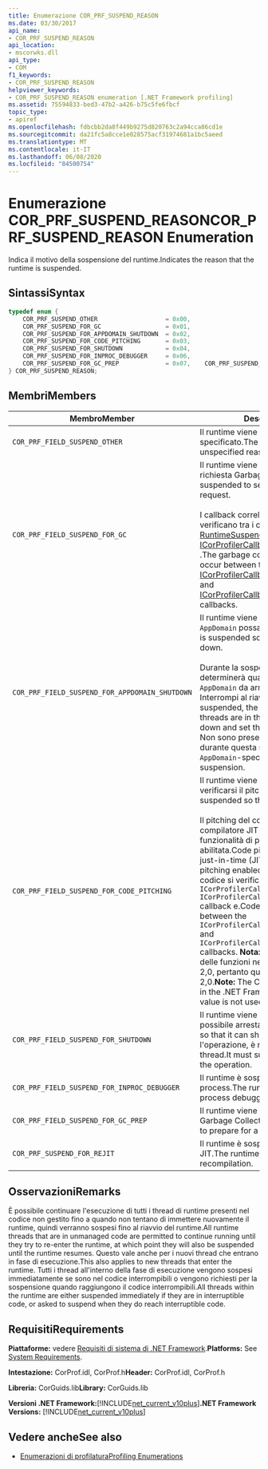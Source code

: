 ```yaml
---
title: Enumerazione COR_PRF_SUSPEND_REASON
ms.date: 03/30/2017
api_name:
- COR_PRF_SUSPEND_REASON
api_location:
- mscorwks.dll
api_type:
- COM
f1_keywords:
- COR_PRF_SUSPEND_REASON
helpviewer_keywords:
- COR_PRF_SUSPEND_REASON enumeration [.NET Framework profiling]
ms.assetid: 75594833-bed3-47b2-a426-b75c5fe6fbcf
topic_type:
- apiref
ms.openlocfilehash: fdbcbb2da8f449b9275d820763c2a94cca86cd1e
ms.sourcegitcommit: da21fc5a8cce1e028575acf31974681a1bc5aeed
ms.translationtype: MT
ms.contentlocale: it-IT
ms.lasthandoff: 06/08/2020
ms.locfileid: "84500754"
---
```

# <a name="cor_prf_suspend_reason-enumeration"></a><span data-ttu-id="411da-102">Enumerazione COR_PRF_SUSPEND_REASON</span><span class="sxs-lookup"><span data-stu-id="411da-102">COR_PRF_SUSPEND_REASON Enumeration</span></span>
<span data-ttu-id="411da-103">Indica il motivo della sospensione del runtime.</span><span class="sxs-lookup"><span data-stu-id="411da-103">Indicates the reason that the runtime is suspended.</span></span>  
  
## <a name="syntax"></a><span data-ttu-id="411da-104">Sintassi</span><span class="sxs-lookup"><span data-stu-id="411da-104">Syntax</span></span>  
  
```cpp  
typedef enum {  
    COR_PRF_SUSPEND_OTHER                   = 0x00,  
    COR_PRF_SUSPEND_FOR_GC                  = 0x01,  
    COR_PRF_SUSPEND_FOR_APPDOMAIN_SHUTDOWN  = 0x02,  
    COR_PRF_SUSPEND_FOR_CODE_PITCHING       = 0x03,  
    COR_PRF_SUSPEND_FOR_SHUTDOWN            = 0x04,  
    COR_PRF_SUSPEND_FOR_INPROC_DEBUGGER     = 0x06,  
    COR_PRF_SUSPEND_FOR_GC_PREP             = 0x07,    COR_PRF_SUSPEND_FOR_REJIT               = 8  
} COR_PRF_SUSPEND_REASON;  
```  
  
## <a name="members"></a><span data-ttu-id="411da-105">Membri</span><span class="sxs-lookup"><span data-stu-id="411da-105">Members</span></span>  
  
|<span data-ttu-id="411da-106">Membro</span><span class="sxs-lookup"><span data-stu-id="411da-106">Member</span></span>|<span data-ttu-id="411da-107">Descrizione</span><span class="sxs-lookup"><span data-stu-id="411da-107">Description</span></span>|  
|------------|-----------------|  
|`COR_PRF_FIELD_SUSPEND_OTHER`|<span data-ttu-id="411da-108">Il runtime viene sospeso per un motivo non specificato.</span><span class="sxs-lookup"><span data-stu-id="411da-108">The runtime is suspended for an unspecified reason.</span></span>|  
|`COR_PRF_FIELD_SUSPEND_FOR_GC`|<span data-ttu-id="411da-109">Il runtime viene sospeso per servire una richiesta Garbage Collection.</span><span class="sxs-lookup"><span data-stu-id="411da-109">The runtime is suspended to service a garbage collection request.</span></span><br /><br /> <span data-ttu-id="411da-110">I callback correlati a Garbage Collection si verificano tra i callback [ICorProfilerCallback:: RuntimeSuspendFinished](icorprofilercallback-runtimesuspendfinished-method.md) e [ICorProfilerCallback:: RuntimeResumeStarted](icorprofilercallback-runtimeresumestarted-method.md) .</span><span class="sxs-lookup"><span data-stu-id="411da-110">The garbage collection-related callbacks occur between the [ICorProfilerCallback::RuntimeSuspendFinished](icorprofilercallback-runtimesuspendfinished-method.md) and [ICorProfilerCallback::RuntimeResumeStarted](icorprofilercallback-runtimeresumestarted-method.md) callbacks.</span></span>|  
|`COR_PRF_FIELD_SUSPEND_FOR_APPDOMAIN_SHUTDOWN`|<span data-ttu-id="411da-111">Il runtime viene sospeso in modo che un `AppDomain` possa essere arrestato.</span><span class="sxs-lookup"><span data-stu-id="411da-111">The runtime is suspended so that an `AppDomain` can be shut down.</span></span><br /><br /> <span data-ttu-id="411da-112">Durante la sospensione del runtime, il runtime determinerà quali thread si trovano nell'oggetto `AppDomain` da arrestare e impostarli su Interrompi al riavvio.</span><span class="sxs-lookup"><span data-stu-id="411da-112">While the runtime is suspended, the runtime will determine which threads are in the `AppDomain` that is being shut down and set them to abort when they resume.</span></span> <span data-ttu-id="411da-113">Non sono presenti `AppDomain` callback specifici durante questa sospensione.</span><span class="sxs-lookup"><span data-stu-id="411da-113">There are no `AppDomain`-specific callbacks during this suspension.</span></span>|  
|`COR_PRF_FIELD_SUSPEND_FOR_CODE_PITCHING`|<span data-ttu-id="411da-114">Il runtime viene sospeso in modo che possa verificarsi il pitching del codice.</span><span class="sxs-lookup"><span data-stu-id="411da-114">The runtime is suspended so that code pitching can occur.</span></span><br /><br /> <span data-ttu-id="411da-115">Il pitching del codice si verifica solo quando il compilatore JIT (just-in-Time) è attivo con la funzionalità di pitching del codice abilitata.</span><span class="sxs-lookup"><span data-stu-id="411da-115">Code pitching ensues only when the just-in-time (JIT) compiler is active with code pitching enabled.</span></span> <span data-ttu-id="411da-116">I callback di pitching del codice si verificano tra i `ICorProfilerCallback::RuntimeSuspendFinished` `ICorProfilerCallback::RuntimeResumeStarted` callback e.</span><span class="sxs-lookup"><span data-stu-id="411da-116">Code pitching callbacks occur between the `ICorProfilerCallback::RuntimeSuspendFinished` and `ICorProfilerCallback::RuntimeResumeStarted` callbacks.</span></span> <span data-ttu-id="411da-117">**Nota:**  CLR JIT non esegue il pitch delle funzioni nella .NET Framework versione 2,0, pertanto questo valore non viene usato in 2,0.</span><span class="sxs-lookup"><span data-stu-id="411da-117">**Note:**  The CLR JIT does not pitch functions in the .NET Framework version 2.0, so this value is not used in 2.0.</span></span>|  
|`COR_PRF_FIELD_SUSPEND_FOR_SHUTDOWN`|<span data-ttu-id="411da-118">Il runtime viene sospeso in modo che sia possibile arrestarlo.</span><span class="sxs-lookup"><span data-stu-id="411da-118">The runtime is suspended so that it can shut down.</span></span> <span data-ttu-id="411da-119">Per completare l'operazione, è necessario sospendere tutti i thread.</span><span class="sxs-lookup"><span data-stu-id="411da-119">It must suspend all threads to complete the operation.</span></span>|  
|`COR_PRF_FIELD_SUSPEND_FOR_INPROC_DEBUGGER`|<span data-ttu-id="411da-120">Il runtime è sospeso per il debug in-process.</span><span class="sxs-lookup"><span data-stu-id="411da-120">The runtime is suspended for in-process debugging.</span></span>|  
|`COR_PRF_FIELD_SUSPEND_FOR_GC_PREP`|<span data-ttu-id="411da-121">Il runtime viene sospeso per prepararsi a una Garbage Collection.</span><span class="sxs-lookup"><span data-stu-id="411da-121">The runtime is suspended to prepare for a garbage collection.</span></span>|  
|`COR_PRF_SUSPEND_FOR_REJIT`|<span data-ttu-id="411da-122">Il runtime è sospeso per la ricompilazione JIT.</span><span class="sxs-lookup"><span data-stu-id="411da-122">The runtime is suspended for JIT recompilation.</span></span>|  
  
## <a name="remarks"></a><span data-ttu-id="411da-123">Osservazioni</span><span class="sxs-lookup"><span data-stu-id="411da-123">Remarks</span></span>  
 <span data-ttu-id="411da-124">È possibile continuare l'esecuzione di tutti i thread di runtime presenti nel codice non gestito fino a quando non tentano di immettere nuovamente il runtime, quindi verranno sospesi fino al riavvio del runtime.</span><span class="sxs-lookup"><span data-stu-id="411da-124">All runtime threads that are in unmanaged code are permitted to continue running until they try to re-enter the runtime, at which point they will also be suspended until the runtime resumes.</span></span> <span data-ttu-id="411da-125">Questo vale anche per i nuovi thread che entrano in fase di esecuzione.</span><span class="sxs-lookup"><span data-stu-id="411da-125">This also applies to new threads that enter the runtime.</span></span> <span data-ttu-id="411da-126">Tutti i thread all'interno della fase di esecuzione vengono sospesi immediatamente se sono nel codice interrompibili o vengono richiesti per la sospensione quando raggiungono il codice interrompibili.</span><span class="sxs-lookup"><span data-stu-id="411da-126">All threads within the runtime are either suspended immediately if they are in interruptible code, or asked to suspend when they do reach interruptible code.</span></span>  
  
## <a name="requirements"></a><span data-ttu-id="411da-127">Requisiti</span><span class="sxs-lookup"><span data-stu-id="411da-127">Requirements</span></span>  
 <span data-ttu-id="411da-128">**Piattaforme:** vedere [Requisiti di sistema di .NET Framework](../../get-started/system-requirements.md).</span><span class="sxs-lookup"><span data-stu-id="411da-128">**Platforms:** See [System Requirements](../../get-started/system-requirements.md).</span></span>  
  
 <span data-ttu-id="411da-129">**Intestazione:** CorProf.idl, CorProf.h</span><span class="sxs-lookup"><span data-stu-id="411da-129">**Header:** CorProf.idl, CorProf.h</span></span>  
  
 <span data-ttu-id="411da-130">**Libreria:** CorGuids.lib</span><span class="sxs-lookup"><span data-stu-id="411da-130">**Library:** CorGuids.lib</span></span>  
  
 <span data-ttu-id="411da-131">**Versioni .NET Framework:**[!INCLUDE[net_current_v10plus](../../../../includes/net-current-v10plus-md.md)]</span><span class="sxs-lookup"><span data-stu-id="411da-131">**.NET Framework Versions:** [!INCLUDE[net_current_v10plus](../../../../includes/net-current-v10plus-md.md)]</span></span>  
  
## <a name="see-also"></a><span data-ttu-id="411da-132">Vedere anche</span><span class="sxs-lookup"><span data-stu-id="411da-132">See also</span></span>

- [<span data-ttu-id="411da-133">Enumerazioni di profilatura</span><span class="sxs-lookup"><span data-stu-id="411da-133">Profiling Enumerations</span></span>](profiling-enumerations.md)
